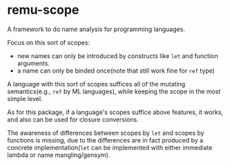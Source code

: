# remu-scope
A framework to do name analysis for programming languages. 

Focus on this sort of scopes:

- new names can only be introduced by constructs like `let` and function arguments.
- a name can only be binded once(note that still work fine for `ref` type)

A language with this sort of scopes suffices all of the mutating semantics(e.g., `ref` by ML languages),
while keeping the scope in the most simple level.

As for this package, if a language's scopes suffice above features, it works,
and also can be used for closure conversions.

The awareness of differences between scopes by `let` and scopes by functions is missing,
due to the differences are in fact produced by a concrete implementation(`let` can be implemented with either immediate lambda or name mangling/gensym).
